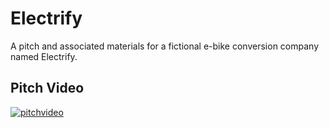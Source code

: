 # Electrify
A pitch and associated materials for a fictional e-bike conversion company named Electrify. 

## Pitch Video
[![pitchvideo](https://img.youtube.com/vi/YOUTUBE_VIDEO_ID_HERE/0.jpg)](https://drive.google.com/file/d/1KxOYibUXGzPoOwi7A7iU_pm0toffTzt9/view?usp=sharing)
